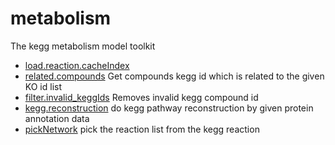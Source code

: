 # metabolism

The kegg metabolism model toolkit

+ [load.reaction.cacheIndex](metabolism/load.reaction.cacheIndex.1) 
+ [related.compounds](metabolism/related.compounds.1) Get compounds kegg id which is related to the given KO id list
+ [filter.invalid_keggIds](metabolism/filter.invalid_keggIds.1) Removes invalid kegg compound id
+ [kegg.reconstruction](metabolism/kegg.reconstruction.1) do kegg pathway reconstruction by given protein annotation data
+ [pickNetwork](metabolism/pickNetwork.1) pick the reaction list from the kegg reaction

